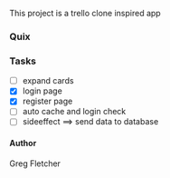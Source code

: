 This project is a trello clone inspired app

### Quix

### Tasks

- [ ] expand cards
- [x] login page
- [x] register page
- [ ] auto cache and login check
- [ ] sideeffect ==> send data to database

#### Author

Greg Fletcher
